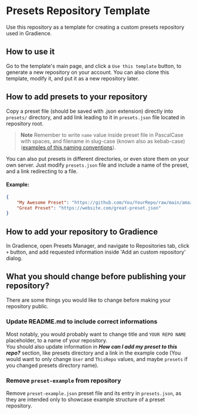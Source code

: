 # Presets Repository Template
Use this repository as a template for creating a custom presets repository used in Gradience.

## How to use it
Go to the template's main page, and click a `Use this template` button, to generate a new repository on your account.
You can also clone this template, modify it, and put it as a new repository later.

## How to add presets to your repository
Copy a preset file (should be saved with .json extension) directly into `presets/` directory, and add link leading to it in `presets.json` file located in repository root.

> **Note**
> Remember to write `name` value inside preset file in PascalCase with spaces, and filename in slug-case (known also as kebab-case) ([examples of this naming conventions](https://en.wikipedia.org/wiki/Naming_convention_(programming)#Examples_of_multiple-word_identifier_formats)).

You can also put presets in different directories, or even store them on your own server. Just modify `presets.json` file and include a name of the preset, and a link redirecting to a file.

#### Example:
```json
{
    "My Awesome Preset": "https://github.com/You/YourRepo/raw/main/amazing_presets/my-awesome-preset.json",
    "Great Preset": "https://website.com/great-preset.json"
}
```

## How to add your repository to Gradience
In Gradience, open Presets Manager, and navigate to Repositories tab, click `+` button, and add requested information inside 'Add an custom repository' dialog.

## What you should change before publishing your repository?
There are some things you would like to change before making your repository public.

### Update README.md to include correct informations
Most notably, you would probably want to change title and `YOUR REPO NAME` placeholder, to a name of your repository.
<br>You should also update information in ***How can I add my preset to this repo?*** section, like presets directory and a link in the example code (You would want to only change `User` and `ThisRepo` values, and maybe `presets` if you changed presets directory name).

### Remove `preset-example` from repository
Remove `preset-example.json` preset file and its entry in `presets.json`, as they are intended only to showcase example structure of a preset repository.
